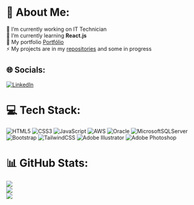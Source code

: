 # 💫 About Me:
🔭 I’m currently working on IT Technician<br>🌱 I’m currently learning <strong>React.js</strong><br>💬 My portfolio <a href=https://allyson-sousa.github.io/>Portfólio</a><br>⚡ My projects are in my <a href=//github.com/allyson-sousa?tabrepositories/>repositories</a> and some in progress


## 🌐 Socials:
[![LinkedIn](https://img.shields.io/badge/LinkedIn-%230077B5.svg?logo=linkedin&logoColor=white)](https://linkedin.com/in/allyson-sousa53) 

# 💻 Tech Stack:
![HTML5](https://img.shields.io/badge/HTML5-%23E34F26.svg?style=flat-square&logo=html5&logoColor=white) ![CSS3](https://img.shields.io/badge/CSS3-%231572B6.svg?style=flat-square&logo=css3&logoColor=white) ![JavaScript](https://img.shields.io/badge/JavaScript-%23323330.svg?style=flat-square&logo=javascript&logoColor=%23F7DF1E) ![AWS](https://img.shields.io/badge/AWS-%23FF9900.svg?style=flat-square&logo=amazon-aws&logoColor=white) ![Oracle](https://img.shields.io/badge/Oracle-F80000?style=flat-square&logo=oracle&logoColor=white) ![MicrosoftSQLServer](https://img.shields.io/badge/Microsoft%20SQL%20Sever-CC2927?style=flat-square&logo=microsoft%20sql%20server&logoColor=white) ![Bootstrap](https://img.shields.io/badge/Bootstrap-%23563D7C.svg?style=flat-square&logo=bootstrap&logoColor=white) ![TailwindCSS](https://img.shields.io/badge/Tailwindcss-%2338B2AC.svg?style=flat-square&logo=tailwind-css&logoColor=white) ![Adobe Illustrator](https://img.shields.io/badge/AI-%23FF9A00.svg?style=flat-square&logo=adobeillustrator&logoColor=white) ![Adobe Photoshop](https://img.shields.io/badge/PS-%2331A8FF.svg?style=flat-square&logo=adobephotoshop&logoColor=white)
# 📊 GitHub Stats:
![](https://github-readme-stats.vercel.app/api?username=allyson-sousa&theme=gotham&hide_border=false&include_all_commits=false&count_private=false)<br/>
![](https://github-readme-streak-stats.herokuapp.com/?user=allyson-sousa&theme=gotham&hide_border=false)<br/>
![](https://github-readme-stats.vercel.app/api/top-langs/?username=allyson-sousa&theme=gotham&hide_border=false&include_all_commits=false&count_private=false&layout=compact)



